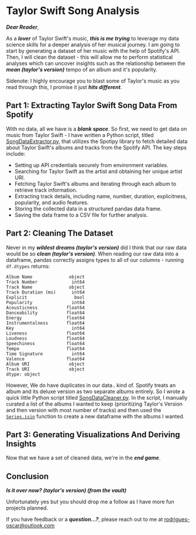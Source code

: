# Taylor Swift Song Analysis

**_Dear Reader_**,

As a **_lover_** of Taylor Swift's music, **_this is me trying_** to leverage my data science skills for a deeper analysis of her musical journey. I am going to start by generating a dataset of her music with the help of Spotify's API. Then, I will clean the dataset - this will allow me to perform statistical analyses which can uncover insights such as the relationship between the **_mean (taylor's version)_** tempo of an album and it's popularity.

Sidenote: I highly encourage you to blast some of Taylor's music as you read through this, I promise it just **_hits different_**.

## Part 1: Extracting Taylor Swift Song Data From Spotify

With no data, all we have is a **_blank space_**. So first, we need to get data on music from Taylor Swift - I have written a Python script, titled [SongDataExtractor.py](https://github.com/rodrigues-oscar/Taylor-Swift-Song-Analysis/blob/main/SongDataExtractor.py), that utilizes the Spotipy library to fetch detailed data about Taylor Swift's albums and tracks from the Spotify API. The key steps include:

- Setting up API credentials securely from environment variables.
- Searching for Taylor Swift as the artist and obtaining her unique artist URI.
- Fetching Taylor Swift's albums and iterating through each album to retrieve track information.
- Extracting track details, including name, number, duration, explicitness, popularity, and audio features.
- Storing the collected data in a structured pandas data frame.
- Saving the data frame to a CSV file for further analysis.

## Part 2: Cleaning The Dataset

Never in my **_wildest dreams (taylor's version)_** did I think that our raw data would be so **_clean (taylor's version)_**. When reading our raw data into a dataframe, pandas correctly assigns types to all of our columns - running `df.dtypes` returns:

```
Album Name              object
Track Number             int64
Track Name              object
Track Duration (ms)      int64
Explicit                  bool
Popularity               int64
Acousticness           float64
Danceability           float64
Energy                 float64
Instrumentalness       float64
Key                      int64
Liveness               float64
Loudness               float64
Speechiness            float64
Tempo                  float64
Time Signature           int64
Valence                float64
Album URI               object
Track URI               object
dtype: object
```

However, We do have duplicates in our data.. kind of. Spotify treats an album and its deluxe version as two separate albums entirely. So I wrote a quick little Python script titled [SongDataCleaner.py](https://github.com/rodrigues-oscar/Taylor-Swift-Song-Analysis/blob/main/SongDataCleaner.py). In the script, I manually curated a list of the albums I wanted to keep (prioritizing Taylor's Version and then version with most number of tracks) and then used the [`Series.isin`](https://pandas.pydata.org/pandas-docs/stable/reference/api/pandas.Series.isin.html) function to create a new dataframe with the albums I wanted.

## Part 3: Generating Visualizations And Deriving Insights

Now that we have a set of cleaned data, we're in the **_end game_**.

## Conclusion

**_Is it over now? (taylor's version) (from the vault)_**

Unfortunately yes but you should drop me a follow as I have more fun projects planned.

If you have feedback or a **_question...?_**, please reach out to me at rodrigues-oscar@outlook.com